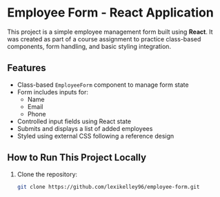 # Employee Form - React Application

This project is a simple employee management form built using **React**. It was created as part of a course assignment to practice class-based components, form handling, and basic styling integration.

##  Features

- Class-based `EmployeeForm` component to manage form state
- Form includes inputs for:
  - Name
  - Email
  - Phone
- Controlled input fields using React state
- Submits and displays a list of added employees
- Styled using external CSS following a reference design

##  How to Run This Project Locally

1. Clone the repository:

   ```bash
   git clone https://github.com/lexikelley96/employee-form.git

